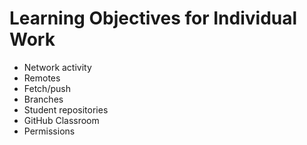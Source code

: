 # Learning Objectives for Individual Work

* Network activity
* Remotes
* Fetch/push
* Branches
* Student repositories
* GitHub Classroom
* Permissions
  